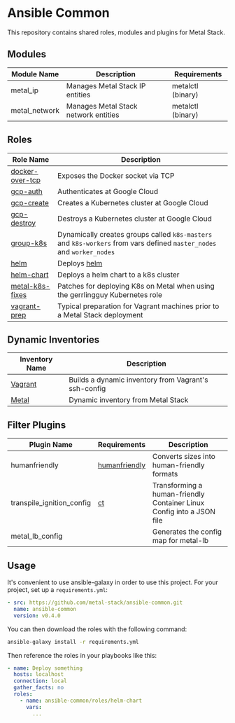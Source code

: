 # Ansible Common

This repository contains shared roles, modules and plugins for Metal Stack.

## Modules

| Module Name   | Description                          | Requirements      |
| ------------- | ------------------------------------ | ----------------- |
| metal_ip      | Manages Metal Stack IP entities      | metalctl (binary) |
| metal_network | Manages Metal Stack network entities | metalctl (binary) |

## Roles

| Role Name                                | Description                                                                                                           |
| ---------------------------------------- | --------------------------------------------------------------------------------------------------------------------- |
| [docker-over-tcp](roles/docker-over-tcp) | Exposes the Docker socket via TCP                                                                                     |
| [gcp-auth](roles/gcp-auth)               | Authenticates at Google Cloud                                                                                         |
| [gcp-create](roles/gcp-create)           | Creates a Kubernetes cluster at Google Cloud                                                                          |
| [gcp-destroy](roles/gcp-destroy)         | Destroys a Kubernetes cluster at Google Cloud                                                                         |
| [group-k8s](roles/group-k8s)             | Dynamically creates groups called `k8s-masters` and `k8s-workers` from vars defined `master_nodes` and `worker_nodes` |
| [helm](roles/helm)                       | Deploys [helm](https://helm.sh/)                                                                                      |
| [helm-chart](roles/helm-chart)           | Deploys a helm chart to a k8s cluster                                                                                 |
| [metal-k8s-fixes](roles/metal-k8s-fixes) | Patches for deploying K8s on Metal when using the gerrlingguy Kubernetes role                                         |
| [vagrant-prep](roles/vagrant-prep)       | Typical preparation for Vagrant machines prior to a Metal Stack deployment                                            |

## Dynamic Inventories

| Inventory Name               | Description                                          |
| ---------------------------- | ---------------------------------------------------- |
| [Vagrant](inventory/vagrant) | Builds a dynamic inventory from Vagrant's ssh-config |
| [Metal](inventory/metal)     | Dynamic inventory from Metal Stack                   |

## Filter Plugins

| Plugin Name               | Requirements                                                               | Description                                                           |
| ------------------------- | -------------------------------------------------------------------------- | --------------------------------------------------------------------- |
| humanfriendly             | [humanfriendly](https://github.com/xolox/python-humanfriendly)             | Converts sizes into human-friendly formats                            |
| transpile_ignition_config | [ct](https://github.com/coreos/container-linux-config-transpiler/releases) | Transforming a human-friendly Container Linux Config into a JSON file |
| metal_lb_config           |                                                                            | Generates the config map for metal-lb                                 |

## Usage

It's convenient to use ansible-galaxy in order to use this project. For your project, set up a `requirements.yml`:

```yaml
- src: https://github.com/metal-stack/ansible-common.git
  name: ansible-common
  version: v0.4.0
```

You can then download the roles with the following command:

```bash
ansible-galaxy install -r requirements.yml
```

Then reference the roles in your playbooks like this:

```yaml
- name: Deploy something
  hosts: localhost
  connection: local
  gather_facts: no
  roles:
    - name: ansible-common/roles/helm-chart
      vars:
        ...
```
